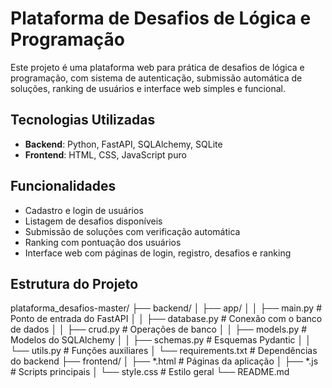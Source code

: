 # Plataforma de Desafios de Lógica e Programação

Este projeto é uma plataforma web para prática de desafios de lógica e programação, com sistema de autenticação, submissão automática de soluções, ranking de usuários e interface web simples e funcional.

## Tecnologias Utilizadas

- **Backend**: Python, FastAPI, SQLAlchemy, SQLite
- **Frontend**: HTML, CSS, JavaScript puro

## Funcionalidades

- Cadastro e login de usuários
- Listagem de desafios disponíveis
- Submissão de soluções com verificação automática
- Ranking com pontuação dos usuários
- Interface web com páginas de login, registro, desafios e ranking

## Estrutura do Projeto

plataforma_desafios-master/
├── backend/
│ ├── app/
│ │ ├── main.py # Ponto de entrada do FastAPI
│ │ ├── database.py # Conexão com o banco de dados
│ │ ├── crud.py # Operações de banco
│ │ ├── models.py # Modelos do SQLAlchemy
│ │ ├── schemas.py # Esquemas Pydantic
│ │ └── utils.py # Funções auxiliares
│ └── requirements.txt # Dependências do backend
├── frontend/
│ ├── *.html # Páginas da aplicação
│ ├── *.js # Scripts principais
│ └── style.css # Estilo geral
└── README.md